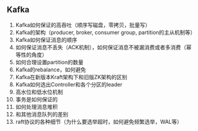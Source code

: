 ## Kafka

1.  Kafka如何保证的高吞吐（顺序写磁盘，零拷贝，批量写）
2.  Kafka的架构（producer, broker, consumer group, partition的主从机制等）
3.  Kafka如何保证消息的顺序
4.  如何保证消息不丢失（ACK机制），如何保证消息不被漏消费或者多消费（幂等性的角度）
5.  如何合理设置partition的数量
6.  Kafka的rebalance，如何避免
7.  Kafka在新版本Kraft架构下和旧版ZK架构的区别
8.  Kafka如何选出Controller和各个分区的leader
9.  高水位和低水位机制
10. 事务是如何保证的
11. 如何处理消息堆积
12. 和其他消息队列的差别
13. raft协议的各种细节（为什么要选举超时，如何避免频繁选举，WAL等）